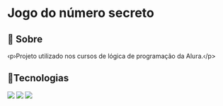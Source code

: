 <h1>Jogo do número secreto</h1>

<h2> 📝 Sobre</h2>

‹p›Projeto utilizado nos cursos de lógica de programação da Alura.‹/p>

## 🚀Tecnologias
<div>
  <img src="https://img.shields.io/badge/HTML-239120?style=for-the-badge&logo=html5&logocolor=white">
  <img src="https://img.shields.io/badge/CSS-239120?&style=for-the-badge&logo=css3&logoColor=white">
  <img src="https://img.shields.io/badge/JavaScript-F7DF1E?style=for-the-badge&logo=javascript&logocolor=black">
<div>
